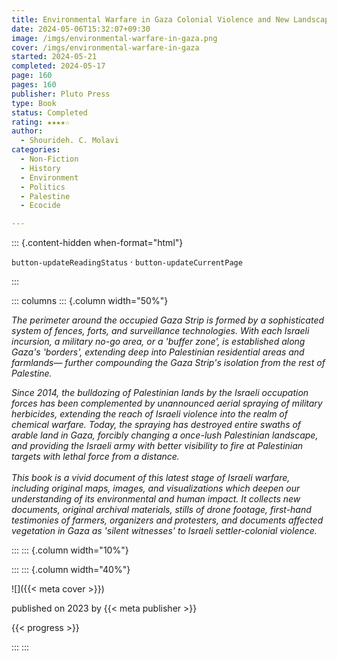 ```yaml
---
title: Environmental Warfare in Gaza Colonial Violence and New Landscapes of Resistance
date: 2024-05-06T15:32:07+09:30
image: /imgs/environmental-warfare-in-gaza.png
cover: /imgs/environmental-warfare-in-gaza
started: 2024-05-21
completed: 2024-05-17
page: 160
pages: 160
publisher: Pluto Press
type: Book
status: Completed
rating: ★★★★☆
author:
  - Shourideh. C. Molavi
categories:
  - Non-Fiction
  - History
  - Environment
  - Politics
  - Palestine
  - Ecocide

---
```


::: {.content-hidden when-format="html"}

`button-updateReadingStatus`  · `button-updateCurrentPage`

:::

::: columns
::: {.column width="50%"}

*The perimeter around the occupied Gaza Strip is formed by a sophisticated system of fences, forts, and surveillance technologies. With each Israeli incursion, a military no-go area, or a 'buffer zone', is established along Gaza's 'borders', extending deep into Palestinian residential areas and farmlands— further compounding the Gaza Strip's isolation from the rest of Palestine.*  
  
*Since 2014, the bulldozing of Palestinian lands by the Israeli occupation forces has been complemented by unannounced aerial spraying of military herbicides, extending the reach of Israeli violence into the realm of chemical warfare. Today, the spraying has destroyed entire swaths of arable land in Gaza, forcibly changing a once-lush Palestinian landscape, and providing the Israeli army with better visibility to fire at Palestinian targets with lethal force from a distance.*  
​​​​​​​  
*This book is a vivid document of this latest stage of Israeli warfare, including original maps, images, and visualizations which deepen our understanding of its environmental and human impact. It collects new documents, original archival materials, stills of drone footage, first-hand testimonies of farmers, organizers and protesters, and documents affected vegetation in Gaza as 'silent witnesses' to Israeli settler-colonial violence.*

:::
::: {.column width="10%"}
<!-- empty column to create gap -->
:::
::: {.column width="40%"}

![]({{< meta cover >}})

published on 2023 by {{< meta publisher >}}

{{< progress >}}

:::
:::